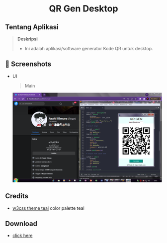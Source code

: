 <h1 align="center">QR Gen Desktop</h1>

## Tentang Aplikasi

> **Deskripsi**
> - Ini adalah aplikasi/software generator Kode QR untuk desktop.


## :camera_flash: Screenshots

- UI

  > Main

  [![qrgen.PNG](qrgen.PNG)](qrgen.PNG)

## Credits

- [w3css theme teal](https://www.w3schools.com/w3css/tryit.asp?filename=tryw3css_theme_teal) color palette teal

## Download
- [click here](https://github.com/pandatekno/QrGen-app/releases/tag/v1.0)
